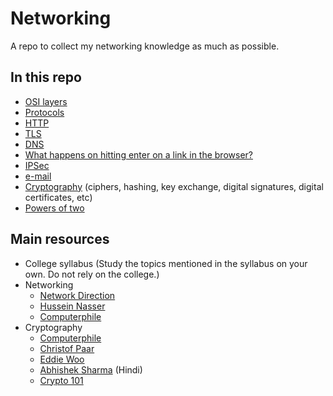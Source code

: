 # Networking

A repo to collect my networking knowledge as much as possible.

## In this repo

-   [OSI layers](osi_layers.md)
-   [Protocols](protocols.md)
-   [HTTP](http.md)
-   [TLS](tls.md)
-   [DNS](dns.md)
-   [What happens on hitting enter on a link in the browser?](network_cycle.md)
-   [IPSec](ipsec.md)
-   [e-mail](e-mail.md)
-   [Cryptography](cryptography.md) (ciphers, hashing, key exchange, digital signatures, digital certificates, etc)
-   [Powers of two](powers_of_two.md)

## Main resources

-   College syllabus (Study the topics mentioned in the syllabus on your own. Do not rely on the college.)
-   Networking
    -   [Network Direction](https://www.youtube.com/watch?v=cNwEVYkx2Kk&list=PLDQaRcbiSnqF5U8ffMgZzS7fq1rHUI3Q8)
    -   [Hussein Nasser](https://www.youtube.com/watch?v=V3ZPPPKEipA&list=PLQnljOFTspQUNnO4p00ua_C5mKTfldiYT)
    -   [Computerphile](https://www.youtube.com/user/Computerphile)
-   Cryptography
    -   [Computerphile](https://www.youtube.com/user/Computerphile)
    -   [Christof Paar](https://www.youtube.com/channel/UC1usFRN4LCMcfIV7UjHNuQg/videos)
    -   [Eddie Woo](https://www.youtube.com/watch?v=6xDGSalpPXk&list=PL5KkMZvBpo5CdoOxa3dqll2n6KsXqerYO)
    -   [Abhishek Sharma](https://www.youtube.com/watch?v=9X1rSWLFhLY&list=PL9FuOtXibFjV77w2eyil4Xzp8eooqsPp8) (Hindi)
    -   [Crypto 101](https://www.crypto101.io/)
